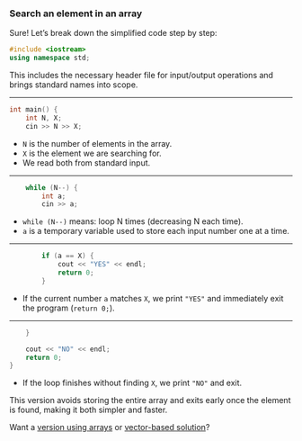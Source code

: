 ### Search an element in an array

Sure! Let’s break down the simplified code step by step:

```cpp
#include <iostream>
using namespace std;
```

This includes the necessary header file for input/output operations and brings standard names into scope.

---

```cpp
int main() {
    int N, X;
    cin >> N >> X;
```

* `N` is the number of elements in the array.
* `X` is the element we are searching for.
* We read both from standard input.

---

```cpp
    while (N--) {
        int a;
        cin >> a;
```

* `while (N--)` means: loop N times (decreasing N each time).
* `a` is a temporary variable used to store each input number one at a time.

---

```cpp
        if (a == X) {
            cout << "YES" << endl;
            return 0;
        }
```

* If the current number `a` matches `X`, we print `"YES"` and immediately exit the program (`return 0;`).

---

```cpp
    }

    cout << "NO" << endl;
    return 0;
}
```

* If the loop finishes without finding `X`, we print `"NO"` and exit.

This version avoids storing the entire array and exits early once the element is found, making it both simpler and faster.

Want a [version using arrays](f) or [vector-based solution](f)?
